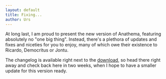 ```yaml
---
layout: default
title: Fixing...
author: Urs
---
```


<p>At long last, I am proud to present the new version of Anathema, featuring absolutely no "one big thing".
Instead, there's a plethora of updates and fixes and niceties for you to enjoy, many of which owe their existence to Ricardo, Democritus or Jontu.</p>
<p>The changelog is available right next to the <a href="/downloads">download</a>, so head there right away and check back here in two weeks, when I hope to have a smaller update for this version ready.</p>